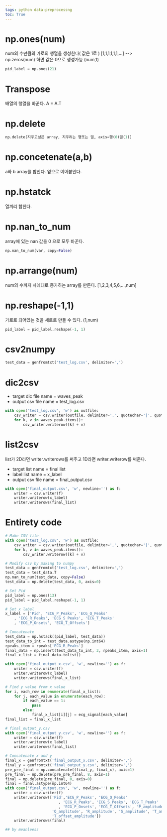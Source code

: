 ```yaml
---
tags: python data-preprocessng
toc: True
---
```

# np.ones(num)
num의 수만큼의 가로의 행열을 생성한다( 값은 1로 )
[1,1,1,1,1,1,...]
--> np.zeros(num) 하면 값은 0으로 생성가능
(num,1)

```python
pid_label = np.ones(21)
```

# Transpose
배열의 행열을 바꾼다.
A = A.T

# np.delete
```python
np.delete(지우고싶은 array, 지우려는 행또는 열, axis=행(0)열(1))
```

# np.concetenate(a,b)
a와 b array를 합친다. 옆으로 이어붙인다. 


# np.hstatck
열끼리 합친다.

# np.nan_to_num
array에 있는 nan 값을 0 으로 모두 바꾼다.
```python
np.nan_to_num(var, copy=False)
```

# np.arrange(num)
num의 수까지 차례대로 증가하는 array를 만든다.
[1,2,3,4,5,6,...,num]

# np.reshape(-1,1)
가로로 되어있는 것을 세로로 만들 수 있다.
(1,num)

```python
pid_label = pid_label.reshape(-1, 1)
```

# csv2numpy
```python
test_data = genfromtxt('test_log.csv', delimiter=',')
```

# dic2csv
* target dic file name = waves_peak
* output csv file name = test_log.csv

```python
with open("test_log.csv", 'w') as outfile:
    csv_writer = csv.writer(outfile, delimiter=',', quotechar='|', quoting=csv.QUOTE_MINIMAL)
    for k, v in waves_peak.items():
        csv_writer.writerow([k] + v)

```

# list2csv
list가 2D라면 writer.writerows를 써주고 
1D라면 writer.writerow를 써준다.
* target list name = final list
* label list name = x_label
* output csv file name = final_output.csv

```python
with open('final_output.csv', 'w', newline='') as f:
    writer = csv.writer(f)
    writer.writerow(x_label)
    writer.writerows(final_list)
```



# Entirety code
```python
# Make CSV file
with open("test_log.csv", 'w') as outfile:
    csv_writer = csv.writer(outfile, delimiter=',', quotechar='|', quoting=csv.QUOTE_MINIMAL)
    for k, v in waves_peak.items():
        csv_writer.writerow([k] + v)

# Modify csv by making to numpy
test_data = genfromtxt('test_log.csv', delimiter=',')
test_data = test_data.T
np.nan_to_num(test_data, copy=False)
test_data = np.delete(test_data, 0, axis=0)

# Set Pid
pid_label = np.ones(13)
pid_label = pid_label.reshape(-1, 1)

# Set x label
x_label = ['Pid', 'ECG_P_Peaks', 'ECG_Q_Peaks'
    , 'ECG_R_Peaks', 'ECG_S_Peaks', 'ECG_T_Peaks'
    , 'ECG_P_Onsets', 'ECG_T_Offsets']

# Concatenate
test_data = np.hstack((pid_label, test_data))
test_data_to_int = test_data.astype(np.int64)
rpeaks_item = rpeaks['ECG_R_Peaks']
final_data = np.insert(test_data_to_int, 3, rpeaks_item, axis=1)
final_x_list = final_data.tolist()

with open('final_output_x.csv', 'w', newline='') as f:
    writer = csv.writer(f)
    writer.writerow(x_label)
    writer.writerows(final_x_list)

# Find y value from x value
for i, each_row in enumerate(final_x_list):
    for j, each_value in enumerate(each_row):
        if each_value == 1:
            pass
        else:
            final_x_list[i][j] = ecg_signal[each_value]
final_list = final_x_list

# final_output_y.csv
with open('final_output_y.csv', 'w', newline='') as f:
    writer = csv.writer(f)
    writer.writerow(x_label)
    writer.writerows(final_list)

# Concatenate x and y
final_x = genfromtxt('final_output_x.csv', delimiter=',')
final_y = genfromtxt('final_output_y.csv', delimiter=',')
pre_pre_final = np.concatenate((final_y, final_x), axis=1)
pre_final = np.delete(pre_pre_final, 8, axis=1)
final = np.delete(pre_final, 0, axis=0)
final = final.astype(np.int64)
with open('final_output.csv', 'w', newline='') as f:
    writer = csv.writer(f)
    writer.writerow(['Pid','ECG_P_Peaks', 'ECG_Q_Peaks'
                        , 'ECG_R_Peaks', 'ECG_S_Peaks', 'ECG_T_Peaks'
                        , 'ECG_P_Onsets', 'ECG_T_Offsets', 'P_amplitude',
                     'Q_amplitude', 'R_amplitude', 'S_amplitude', 'T_amplitude', 'P_onset_amplitude',
                     'T_offset_amplitude'])
    writer.writerows(final)

## by meanleess

```
